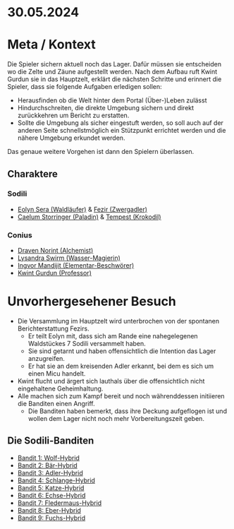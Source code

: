 # 30.05.2024

# Meta / Kontext

Die Spieler sichern aktuell noch das Lager. Dafür müssen sie entscheiden wo die Zelte und Zäune aufgestellt werden.
Nach dem Aufbau ruft Kwint Gurdun sie in das Hauptzelt, erklärt die nächsten Schritte und erinnert die Spieler, dass sie folgende Aufgaben erledigen sollen:
* Herausfinden ob die Welt hinter dem Portal (Über-)Leben zulässt
* Hindurchschreiten, die direkte Umgebung sichern und direkt zurückkehren um Bericht zu erstatten.
* Sollte die Umgebung als sicher eingestuft werden, so soll auch auf der anderen Seite schnellstmöglich ein Stützpunkt errichtet werden und die nähere Umgebung erkundet werden.

Das genaue weitere Vorgehen ist dann den Spielern überlassen.

## Charaktere

### Sodili
* [Eolyn Sera (Waldläufer)](/content/Volk_/Lateralen/Sodili/Charakter_/Eolyn-Aksae-Sera_Fezir/DnD-5e_Character-Blatt.md) & [Fezir (Zwergadler)](/content/Volk_/Lateralen/Sodili/Charakter_/Eolyn-Aksae-Sera_Fezir/DnD-5e-Micu-Sheet)
* [Caelum Storringer (Paladin)](/content/Volk_/Lateralen/Sodili/Charakter_/Caelum-Froso-Storringer_Tempest/DnD-5e_Character-Blatt.md) & [Tempest (Krokodil)](/content/Volk_/Lateralen/Sodili/Charakter_/Caelum-Froso-Storringer_Tempest/DnD-5e-Micu-Sheet)

### Conius
* [Draven Norint (Alchemist)](/content/Volk_/Lateralen/Conius/Charakter_/Draven-Norrint/DnD-5e_Character-Blatt.md)
* [Lysandra Swirm (Wasser-Magierin)](/content/Volk_/Lateralen/Conius/Charakter_/Lysandra-Swirm/DnD-5e_Character-Blatt.md)
* [Ingvor Mandijit (Elementar-Beschwörer)](/content/Volk_/Lateralen/Conius/Charakter_/Ingvor-Nemet-Mandijit/DnD-5e_Character-Blatt.md)
* [Kwint Gurdun (Professor)](/content/Volk_/Lateralen/Conius/Charakter_/Kwint-Gurdun/DnD-5e_Character-Blatt.md)

# Unvorhergesehener Besuch

* Die Versammlung im Hauptzelt wird unterbrochen von der spontanen Berichterstattung Fezirs.
    * Er teilt Eolyn mit, dass sich am Rande eine nahegelegenen Waldstückes 7 Sodili versammelt haben. 
    * Sie sind getarnt und haben offensichtlich die Intention das Lager anzugreifen. 
    * Er hat sie an dem kreisenden Adler erkannt, bei dem es sich um einen Micu handelt.
* Kwint flucht und ärgert sich lauthals über die offensichtlich nicht eingehaltene Geheimhaltung.
* Alle machen sich zum Kampf bereit und noch währenddessen initiieren die Banditen einen Angriff.
    * Die Banditen haben bemerkt, dass ihre Deckung aufgeflogen ist und wollen dem Lager nicht noch mehr Vorbereitungszeit geben.

## Die Sodili-Banditen

* [Bandit 1: Wolf-Hybrid](./Gegner/Bandit-1_Sodili-Wolf-Hybrid.md)
* [Bandit 2: Bär-Hybrid](./Gegner/Bandit-2_Sodili-Baer-Hybrid.md)
* [Bandit 3: Adler-Hybrid](./Gegner/Bandit-3_Sodili-Adler-Hybrid.md)
* [Bandit 4: Schlange-Hybrid](./Gegner/Bandit-4_Sodili-Schlange-Hybrid.md)
* [Bandit 5: Katze-Hybrid](./Gegner/Bandit-5_Sodili-Katze-Hybrid.md)
* [Bandit 6: Echse-Hybrid](./Gegner/Bandit-6_Sodili-Echse-Hybrid.md)
* [Bandit 7: Fledermaus-Hybrid](./Gegner/Bandit-7_Sodili-Fledermaus-Hybrid.md)
* [Bandit 8: Eber-Hybrid](./Gegner/Bandit-8_Sodili-Eber-Hybrid.md)
* [Bandit 9: Fuchs-Hybrid](./Gegner/Bandit-9_Sodili-Fuchs-Hybrid.md)
